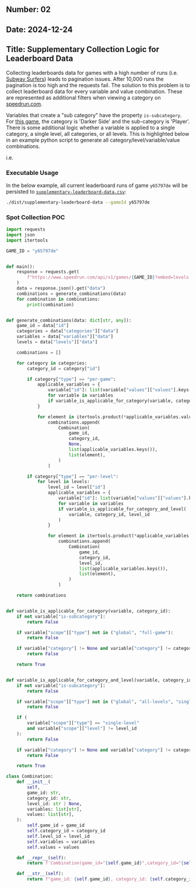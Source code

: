 ## Number: 02
## Date: 2024-12-24
## Title: Supplementary Collection Logic for Leaderboard Data

Collecting leaderboards data for games with a high number of runs 
(i.e. [Subway Surfers](https://www.speedrun.com/subsurf)) leads to pagination issues. 
After 10,000 runs the pagination is too high and the requests fail. The solution 
to this problem is to collect leaderboard data for every variable and 
value combination. These are represented as additional filters when viewing a 
category on [speedrun.com](https://www.speedrun.com). 

Variables that create a "sub category" have the property `is-subcategory`. For 
[this game](https://www.speedrun.com/smo?h=Darker_Side-2p&x=vdooqjod-dlo9oo5l.qoxjdm5q), 
the category is 'Darker Side' and the sub-category is 'Player'. There 
is some additional logic whether a variable is applied to a single category, a 
single level, all categories, or all levels. This is highlighted below in an example 
python script to generate all category/level/variable/value combinations.

i.e. 

### Executable Usage

In the below example, all current leaderboard runs of game `y65797de` will be persisted 
to [`supplementary-leaderboard-data.csv`](../data/v1/supplementary-leaderboard-data.csv):

```bash
./dist/supplementary-leaderboard-data --gameId y65797de
```

### Spot Collection POC

```python
import requests
import json
import itertools

GAME_ID = "y65797de"


def main():
    response = requests.get(
        f"https://www.speedrun.com/api/v1/games/{GAME_ID}?embed=levels,categories,variables"
    )
    data = response.json().get("data")
    combinations = generate_combinations(data)
    for combination in combinations:
        print(combination)


def generate_combinations(data: dict[str, any]):
    game_id = data["id"]
    categories = data["categories"]["data"]
    variables = data["variables"]["data"]
    levels = data["levels"]["data"]

    combinations = []

    for category in categories:
        category_id = category["id"]

        if category["type"] == "per-game":
            applicable_variables = {
                variable["id"]: list(variable["values"]["values"].keys())
                for variable in variables
                if variable_is_applicable_for_category(variable, category_id)
            }

            for element in itertools.product(*applicable_variables.values()):
                combinations.append(
                    Combination(
                        game_id,
                        category_id,
                        None,
                        list(applicable_variables.keys()),
                        list(element),
                    )
                )

        if category["type"] == "per-level":
            for level in levels:
                level_id = level["id"]
                applicable_variables = {
                    variable["id"]: list(variable["values"]["values"].keys())
                    for variable in variables
                    if variable_is_applicable_for_category_and_level(
                        variable, category_id, level_id
                    )
                }

                for element in itertools.product(*applicable_variables.values()):
                    combinations.append(
                        Combination(
                            game_id,
                            category_id,
                            level_id,
                            list(applicable_variables.keys()),
                            list(element),
                        )
                    )

    return combinations


def variable_is_applicable_for_category(variable, category_id):
    if not variable["is-subcategory"]:
        return False

    if variable["scope"]["type"] not in ("global", "full-game"):
        return False

    if variable["category"] != None and variable["category"] != category_id:
        return False

    return True


def variable_is_applicable_for_category_and_level(variable, category_id, level_id):
    if not variable["is-subcategory"]:
        return False

    if variable["scope"]["type"] not in ("global", "all-levels", "single-level"):
        return False

    if (
        variable["scope"]["type"] == "single-level"
        and variable["scope"]["level"] != level_id
    ):
        return False

    if variable["category"] != None and variable["category"] != category_id:
        return False

    return True

class Combination:
    def __init__(
        self,
        game_id: str,
        category_id: str,
        level_id: str | None,
        variables: list[str],
        values: list[str],
    ):
        self.game_id = game_id
        self.category_id = category_id
        self.level_id = level_id
        self.variables = variables
        self.values = values

    def __repr__(self):
        return f'Combination(game_id="{self.game_id}",category_id="{self.category_id}",level_id="{self.level_id}",variables="{self.variables}",values="{self.values}")'

    def __str__(self):
        return f"game_id: {self.game_id}, category_id: {self.category_id}, level_id: {self.level_id}, variables: {self.variables}, values: {self.values}"
```